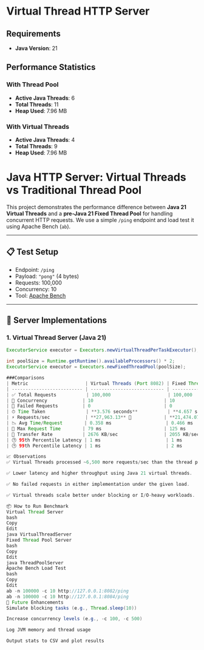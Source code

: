 # Virtual Thread HTTP Server

## Requirements
- **Java Version**: 21

## Performance Statistics

### With Thread Pool
- **Active Java Threads**: 6  
- **Total Threads**: 11  
- **Heap Used**: 7.96 MB  

### With Virtual Threads
- **Active Java Threads**: 4 
- **Total Threads**: 9  
- **Heap Used**: 7.96 MB

# Java HTTP Server: Virtual Threads vs Traditional Thread Pool

This project demonstrates the performance difference between **Java 21 Virtual Threads** and a **pre-Java 21 Fixed Thread Pool** for handling concurrent HTTP requests. We use a simple `/ping` endpoint and load test it using Apache Bench (`ab`).

---

## 📋 Test Setup

- Endpoint: `/ping`
- Payload: `"pong"` (4 bytes)
- Requests: 100,000
- Concurrency: 10
- Tool: [Apache Bench](https://httpd.apache.org/docs/2.4/programs/ab.html)

---

## 🚀 Server Implementations

### 1. Virtual Thread Server (Java 21)

```java
ExecutorService executor = Executors.newVirtualThreadPerTaskExecutor();

int poolSize = Runtime.getRuntime().availableProcessors() * 2;
ExecutorService executor = Executors.newFixedThreadPool(poolSize);

###Comparisons
| Metric                     | Virtual Threads (Port 8082) | Fixed Thread Pool (Port 8084) |
| -------------------------- | --------------------------- | ----------------------------- |
| ✅ Total Requests           | 100,000                     | 100,000                       |
| 🔄 Concurrency             | 10                          | 10                            |
| 🚫 Failed Requests         | 0                           | 0                             |
| ⏱ Time Taken               | **3.576 seconds**           | **4.657 seconds**             |
| ⚡ Requests/sec             | **27,963.13** 🔼            | **21,474.07**                 |
| 📉 Avg Time/Request        | 0.358 ms                    | 0.466 ms                      |
| 🧵 Max Request Time        | 79 ms                       | 125 ms                        |
| 🚚 Transfer Rate           | 2676 KB/sec                 | 2055 KB/sec                   |
| 🕒 95th Percentile Latency | 1 ms                        | 1 ms                          |
| 🕒 99th Percentile Latency | 1 ms                        | 2 ms                          |

📈 Observations
✅ Virtual Threads processed ~6,500 more requests/sec than the thread pool.

✅ Lower latency and higher throughput using Java 21 virtual threads.

✅ No failed requests in either implementation under the given load.

✅ Virtual threads scale better under blocking or I/O-heavy workloads.

📦 How to Run Benchmark
Virtual Thread Server
bash
Copy
Edit
java VirtualThreadServer
Fixed Thread Pool Server
bash
Copy
Edit
java ThreadPoolServer
Apache Bench Load Test
bash
Copy
Edit
ab -n 100000 -c 10 http://127.0.0.1:8082/ping
ab -n 100000 -c 10 http://127.0.0.1:8084/ping
🔬 Future Enhancements
Simulate blocking tasks (e.g., Thread.sleep(10))

Increase concurrency levels (e.g., -c 100, -c 500)

Log JVM memory and thread usage

Output stats to CSV and plot results
